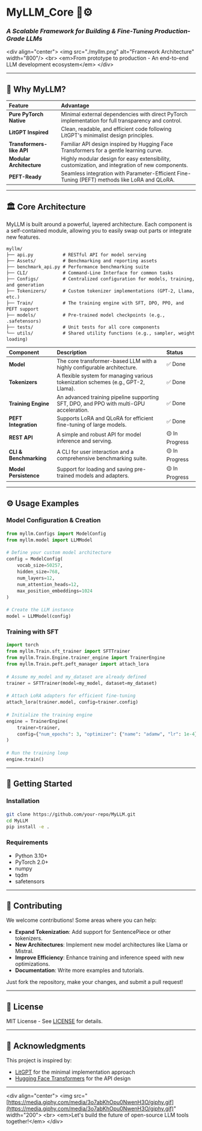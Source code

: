 # **MyLLM\_Core** 🧠⚙️

### *A Scalable Framework for Building & Fine-Tuning Production-Grade LLMs*

[](https://opensource.org/licenses/MIT)
[](https://pytorch.org/)
[](https://www.python.org/)
[](https://www.google.com/search?q=)

\<div align="center"\>
\<img src="./myllm.png" alt="Framework Architecture" width="800"/\>
\<br\>
\<em\>From prototype to production - An end-to-end LLM development ecosystem\</em\>
\</div\>

-----

## **🌟 Why MyLLM?**

| **Feature** | **Advantage** |
| :--- | :--- |
| **Pure PyTorch Native** | Minimal external dependencies with direct PyTorch implementation for full transparency and control. |
| **LitGPT Inspired** | Clean, readable, and efficient code following LitGPT's minimalist design principles. |
| **Transformers-like API** | Familiar API design inspired by Hugging Face Transformers for a gentle learning curve. |
| **Modular Architecture** | Highly modular design for easy extensibility, customization, and integration of new components. |
| **PEFT-Ready** | Seamless integration with Parameter-Efficient Fine-Tuning (PEFT) methods like LoRA and QLoRA. |

-----

## **🏛️ Core Architecture**

MyLLM is built around a powerful, layered architecture. Each component is a self-contained module, allowing you to easily swap out parts or integrate new features.

```
myllm/
├── api.py           # RESTful API for model serving
├── Assets/          # Benchmarking and reporting assets
├── benchmark_api.py # Performance benchmarking suite
├── CLI/             # Command-Line Interface for common tasks
├── Configs/         # Centralized configuration for models, training, and generation
├── Tokenizers/      # Custom tokenizer implementations (GPT-2, Llama, etc.)
├── Train/           # The training engine with SFT, DPO, PPO, and PEFT support
├── models/          # Pre-trained model checkpoints (e.g., .safetensors)
├── tests/           # Unit tests for all core components
└── utils/           # Shared utility functions (e.g., sampler, weight loading)
```

| **Component** | **Description** | **Status** |
| :--- | :--- | :--- |
| **Model** | The core transformer-based LLM with a highly configurable architecture. | ✅ Done |
| **Tokenizers** | A flexible system for managing various tokenization schemes (e.g., GPT-2, Llama). | ✅ Done |
| **Training Engine** | An advanced training pipeline supporting SFT, DPO, and PPO with multi-GPU acceleration. | ✅ Done |
| **PEFT Integration** | Supports LoRA and QLoRA for efficient fine-tuning of large models. | ✅ Done |
| **REST API** | A simple and robust API for model inference and serving. | 🟡 In Progress |
| **CLI & Benchmarking** | A CLI for user interaction and a comprehensive benchmarking suite. | 🟡 In Progress |
| **Model Persistence** | Support for loading and saving pre-trained models and adapters. | 🟡 In Progress |

-----

## **⚙️ Usage Examples**

### **Model Configuration & Creation**

```python
from myllm.Configs import ModelConfig
from myllm.model import LLMModel

# Define your custom model architecture
config = ModelConfig(
    vocab_size=50257,
    hidden_size=768,
    num_layers=12,
    num_attention_heads=12,
    max_position_embeddings=1024
)

# Create the LLM instance
model = LLMModel(config)
```

### **Training with SFT**

```python
import torch
from myllm.Train.sft_trainer import SFTTrainer
from myllm.Train.Engine.trainer_engine import TrainerEngine
from myllm.Train.peft.peft_manager import attach_lora

# Assume my_model and my_dataset are already defined
trainer = SFTTrainer(model=my_model, dataset=my_dataset)

# Attach LoRA adapters for efficient fine-tuning
attach_lora(trainer.model, config=trainer.config)

# Initialize the training engine
engine = TrainerEngine(
    trainer=trainer,
    config={"num_epochs": 3, "optimizer": {"name": "adamw", "lr": 1e-4}}
)

# Run the training loop
engine.train()
```

-----

## **🚀 Getting Started**

### **Installation**

```bash
git clone https://github.com/your-repo/MyLLM.git
cd MyLLM
pip install -e .
```

### **Requirements**

  - Python 3.10+
  - PyTorch 2.0+
  - numpy
  - tqdm
  - safetensors

-----

## **🤝 Contributing**

We welcome contributions\! Some areas where you can help:

  - **Expand Tokenization**: Add support for SentencePiece or other tokenizers.
  - **New Architectures**: Implement new model architectures like Llama or Mistral.
  - **Improve Efficiency**: Enhance training and inference speed with new optimizations.
  - **Documentation**: Write more examples and tutorials.

Just fork the repository, make your changes, and submit a pull request\!

-----

## **📜 License**

MIT License - See [LICENSE](https://www.google.com/search?q=LICENSE%5D\(https://github.com/your-repo/MyLLM/blob/main/LICENSE\)) for details.

-----

## **🙏 Acknowledgments**

This project is inspired by:

  - [LitGPT](https://github.com/Lightning-AI/lit-gpt) for the minimal implementation approach
  - [Hugging Face Transformers](https://github.com/huggingface/transformers) for the API design

-----

\<div align="center"\>
\<img src="[https://media.giphy.com/media/3o7abKhOpu0NwenH3O/giphy.gif](https://media.giphy.com/media/3o7abKhOpu0NwenH3O/giphy.gif)" width="200"\>
\<br\>
\<em\>Let's build the future of open-source LLM tools together\!\</em\>
\</div\>